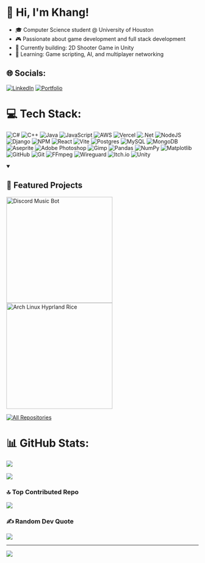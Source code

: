 # 👋 Hi, I'm Khang!
- 🎓 Computer Science student @ University of Houston
- 🎮 Passionate about game development and full stack development
- 🔭 Currently building: 2D Shooter Game in Unity
- 🌱 Learning: Game scripting, AI, and multiplayer networking


## 🌐 Socials:
[![LinkedIn](https://img.shields.io/badge/LinkedIn-%230077B5.svg?logo=linkedin&logoColor=white)](https://www.linkedin.com/in/kgcg/) 
[![Portfolio](https://img.shields.io/badge/Portfolio-%23000000.svg?style=for-the-badge&logo=firefox&logoColor=#FF7139)](https://khangchung15.github.io/portfolio/)

# 💻 Tech Stack:
![C#](https://img.shields.io/badge/c%23-%23239120.svg?style=for-the-badge&logo=csharp&logoColor=white) ![C++](https://img.shields.io/badge/c++-%2300599C.svg?style=for-the-badge&logo=c%2B%2B&logoColor=white) ![Java](https://img.shields.io/badge/java-%23ED8B00.svg?style=for-the-badge&logo=openjdk&logoColor=white) ![JavaScript](https://img.shields.io/badge/javascript-%23323330.svg?style=for-the-badge&logo=javascript&logoColor=%23F7DF1E) ![AWS](https://img.shields.io/badge/AWS-%23FF9900.svg?style=for-the-badge&logo=amazon-aws&logoColor=white) ![Vercel](https://img.shields.io/badge/vercel-%23000000.svg?style=for-the-badge&logo=vercel&logoColor=white) ![.Net](https://img.shields.io/badge/.NET-5C2D91?style=for-the-badge&logo=.net&logoColor=white) ![NodeJS](https://img.shields.io/badge/node.js-6DA55F?style=for-the-badge&logo=node.js&logoColor=white) ![Django](https://img.shields.io/badge/django-%23092E20.svg?style=for-the-badge&logo=django&logoColor=white) ![NPM](https://img.shields.io/badge/NPM-%23CB3837.svg?style=for-the-badge&logo=npm&logoColor=white) ![React](https://img.shields.io/badge/react-%2320232a.svg?style=for-the-badge&logo=react&logoColor=%2361DAFB) ![Vite](https://img.shields.io/badge/vite-%23646CFF.svg?style=for-the-badge&logo=vite&logoColor=white) ![Postgres](https://img.shields.io/badge/postgres-%23316192.svg?style=for-the-badge&logo=postgresql&logoColor=white) ![MySQL](https://img.shields.io/badge/mysql-4479A1.svg?style=for-the-badge&logo=mysql&logoColor=white) ![MongoDB](https://img.shields.io/badge/MongoDB-%234ea94b.svg?style=for-the-badge&logo=mongodb&logoColor=white) ![Aseprite](https://img.shields.io/badge/Aseprite-FFFFFF?style=for-the-badge&logo=Aseprite&logoColor=#7D929E) ![Adobe Photoshop](https://img.shields.io/badge/adobe%20photoshop-%2331A8FF.svg?style=for-the-badge&logo=adobe%20photoshop&logoColor=white) ![Gimp](https://img.shields.io/badge/Gimp-657D8B?style=for-the-badge&logo=gimp&logoColor=FFFFFF) ![Pandas](https://img.shields.io/badge/pandas-%23150458.svg?style=for-the-badge&logo=pandas&logoColor=white) ![NumPy](https://img.shields.io/badge/numpy-%23013243.svg?style=for-the-badge&logo=numpy&logoColor=white) ![Matplotlib](https://img.shields.io/badge/Matplotlib-%23ffffff.svg?style=for-the-badge&logo=Matplotlib&logoColor=black) ![GitHub](https://img.shields.io/badge/github-%23121011.svg?style=for-the-badge&logo=github&logoColor=white) ![Git](https://img.shields.io/badge/git-%23F05033.svg?style=for-the-badge&logo=git&logoColor=white) ![FFmpeg](https://shields.io/badge/FFmpeg-%23171717.svg?logo=ffmpeg&style=for-the-badge&labelColor=171717&logoColor=5cb85c) ![Wireguard](https://img.shields.io/badge/wireguard-%2388171A.svg?style=for-the-badge&logo=wireguard&logoColor=white) ![Itch.io](https://img.shields.io/badge/Itch-%23FF0B34.svg?style=for-the-badge&logo=Itch.io&logoColor=white) ![Unity](https://img.shields.io/badge/unity-%23000000.svg?style=for-the-badge&logo=unity&logoColor=white)


<details open> 
  <summary><h2>🔨 Featured Projects</h2></summary>
  <p align="left">
    <a href="https://github.com/khangchung15/discord-bot"><img width="278" src="https://denvercoder1-github-readme-stats.vercel.app/api/pin/?username=khangchung15&repo=discord-bot&theme=react&bg_color=1F222E&title_color=F85D7F&hide_border=true&icon_color=F8D866&show_icons=true" alt="Discord Music Bot"></a>
    <a href="https://github.com/khangchung15/dotfiles"><img width="278" src="https://denvercoder1-github-readme-stats.vercel.app/api/pin/?username=khangchung15&repo=dotfiles&theme=react&bg_color=1F222E&title_color=F85D7F&hide_border=true&icon_color=F8D866&show_icons=true" alt="Arch Linux Hyprland Rice"></a>
  </p>

  <a href="https://github.com/khangchung15?tab=repositories"><img alt="All Repositories" title="All Repositories" src="https://custom-icon-badges.demolab.com/badge/-View%20All%20My%20Repos-1F222E?style=for-the-badge&logoColor=white&logo=repo"/></a>
</details>


# 📊 GitHub Stats:
![](https://nirzak-streak-stats.vercel.app/?user=khangchung15&theme=dark&hide_border=false)<br/> </br>
![](https://github-readme-stats.vercel.app/api/top-langs/?username=khangchung15&theme=dark&hide_border=false&include_all_commits=true&count_private=false&layout=compact)

### 🔝 Top Contributed Repo
![](https://github-contributor-stats.vercel.app/api?username=khangchung15&limit=5&theme=dark&combine_all_yearly_contributions=true)

### ✍️ Random Dev Quote
![](https://quotes-github-readme.vercel.app/api?type=horizontal&theme=radical)
<!-- Proudly created with GPRM ( https://gprm.itsvg.in ) -->

---
[![](https://visitcount.itsvg.in/api?id=khangchung15&icon=0&color=0)](https://visitcount.itsvg.in)



